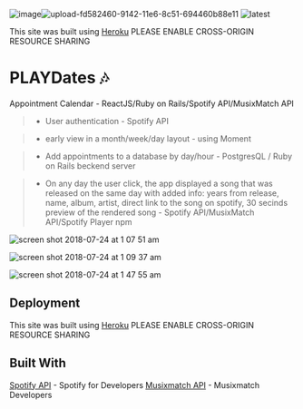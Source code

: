 ![image](https://user-images.githubusercontent.com/18123962/43118142-856bc1be-8ede-11e8-87ff-8c396a9ca595.png)![upload-fd582460-9142-11e6-8c51-694460b88e11](https://user-images.githubusercontent.com/18123962/43119279-c5f2af2c-8ee3-11e8-8a62-8426e77e262e.png)
![latest](https://user-images.githubusercontent.com/18123962/43119280-c5fe78d4-8ee3-11e8-8e32-1eeba6c0ad5f.jpg)



This site was built using [Heroku](https://playdates-calendar.herokuapp.com/)
  PLEASE ENABLE CROSS-ORIGIN RESOURCE SHARING


# PLAYDates :notes:

Appointment Calendar - ReactJS/Ruby on Rails/Spotify API/MusixMatch API


> * User authentication - Spotify API

> * early view in a month/week/day layout - using Moment

> * Add appointments to a database by day/hour - PostgresQL / Ruby on Rails beckend server

> * On any day the user click, the app displayed a song that was released on the same day with added info: years from              release, name, album, artist, direct link to the song on spotify, 30 secinds preview of the rendered song - Spotify            API/MusixMatch API/Spotify Player npm 

![screen shot 2018-07-24 at 1 07 51 am](https://user-images.githubusercontent.com/18123962/43118495-1e37060a-8ee0-11e8-9c94-0131a22c3487.png)

![screen shot 2018-07-24 at 1 09 37 am](https://user-images.githubusercontent.com/18123962/43118658-d2f9cd34-8ee0-11e8-8c23-6134117642ef.png)

![screen shot 2018-07-24 at 1 47 55 am](https://user-images.githubusercontent.com/18123962/43119254-a5f5bc64-8ee3-11e8-9fe0-99e6b304fa9e.png)

## Deployment

This site was built using [Heroku](https://playdates-calendar.herokuapp.com/)
  PLEASE ENABLE CROSS-ORIGIN RESOURCE SHARING

## Built With

[Spotify API](https://developer.spotify.com/documentation/web-api/) - Spotify for Developers 
[Musixmatch API](https://developer.musixmatch.com/) - Musixmatch Developers 




